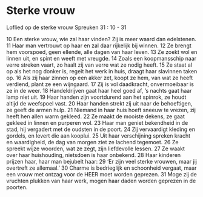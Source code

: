 # Sterke vrouw
Loflied op de sterke vrouw
Spreuken 31 : 10 - 31

10 Een sterke vrouw, wie zal haar vinden? 
Zij is meer waard dan edelstenen.
11 Haar man vertrouwt op haar 
en zal daar rijkelijk bij winnen. 
12 Ze brengt hem voorspoed, geen ellende, 
alle dagen van haar leven. 
13 Ze zoekt wol en linnen uit, 
en spint en weeft met vreugde. 
14 Zoals een koopmansschip naar verre streken vaart, 
zo haalt zij van verre wat ze nodig heeft. 
15 Ze staat al op als het nog donker is, 
regelt het werk in huis, draagt haar slavinnen taken op. 
16 Als zij haar zinnen op een akker zet, koopt ze hem, 
van wat ze heeft verdiend, plant ze een wijngaard. 
17 Zij is vol daadkracht, 
onvermoeibaar is ze in de weer. 
18 Handeldrijven gaat haar heel goed af, 
’s nachts gaat haar lamp niet uit. 
19 Haar handen zijn voortdurend aan het spinrok, 
ze houdt altijd de weefspoel vast. 
20 Haar handen strekt zij uit naar de behoeftigen, 
ze geeft de armen hulp. 
21 Niemand in haar huis hoeft sneeuw te vrezen, 
zij heeft hen allen warm gekleed. 
22 Ze maakt de mooiste dekens, 
ze gaat gekleed in linnen en purperen wol. 
23 Haar man geniet bekendheid in de stad, 
hij vergadert met de oudsten in de poort. 
24 Zij vervaardigt kleding en gordels, 
en levert die aan kooplui. 
25 Uit haar verschijning spreken kracht en waardigheid, 
de dag van morgen ziet ze lachend tegemoet. 
26 Ze spreekt wijze woorden, 
wat ze zegt, zijn liefdevolle lessen. 
27 Ze waakt over haar huishouding, 
nietsdoen is haar onbekend. 
28 Haar kinderen prijzen haar, 
haar man bejubelt haar: 
29 ‘Er zijn veel sterke vrouwen, 
maar jij overtreft ze allemaal.’ 
30 Charme is bedrieglijk en schoonheid vergaat, 
maar een vrouw met ontzag voor de HEER moet worden geprezen. 
31 Moge zij de vruchten plukken van haar werk, 
mogen haar daden worden geprezen in de poorten. 